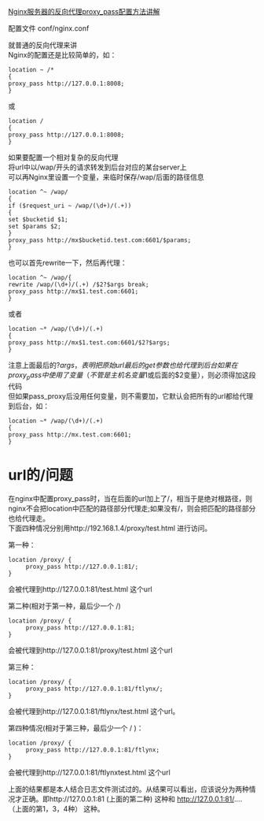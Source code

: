 [Nginx服务器的反向代理proxy_pass配置方法讲解](http://www.jb51.net/article/78746.htm)

配置文件 conf/nginx.conf  

就普通的反向代理来讲  
Nginx的配置还是比较简单的，如：

```
location ~ /* 
{
proxy_pass http://127.0.0.1:8008;
}
```
或
```
location /
{
proxy_pass http://127.0.0.1:8008;
}
```

如果要配置一个相对复杂的反向代理  
将url中以/wap/开头的请求转发到后台对应的某台server上  
可以再Nginx里设置一个变量，来临时保存/wap/后面的路径信息
```
location ^~ /wap/
{
if ($request_uri ~ /wap/(\d+)/(.+))
{
set $bucketid $1;
set $params $2;
}
proxy_pass http://mx$bucketid.test.com:6601/$params;
}
```
也可以首先rewrite一下，然后再代理：
```
location ^~ /wap/{
rewrite /wap/(\d+)/(.+) /$2?$args break;
proxy_pass http://mx$1.test.com:6601;
}
```
或者
```
location ~* /wap/(\d+)/(.+)
{
proxy_pass http://mx$1.test.com:6601/$2?$args;
}
```
注意上面最后的?$args，表明把原始url最后的get参数也给代理到后台  
如果在proxy_pass中使用了变量（不管是主机名变量$1或后面的$2变量），则必须得加这段代码  
但如果pass_proxy后没用任何变量，则不需要加，它默认会把所有的url都给代理到后台，如：
```
location ~* /wap/(\d+)/(.+)
{
proxy_pass http://mx.test.com:6601;
}
```
url的/问题
=
在nginx中配置proxy_pass时，当在后面的url加上了/，相当于是绝对根路径，则nginx不会把location中匹配的路径部分代理走;如果没有/，则会把匹配的路径部分也给代理走。  
下面四种情况分别用http://192.168.1.4/proxy/test.html 进行访问。
  
第一种：
```
location /proxy/ {
     proxy_pass http://127.0.0.1:81/;
}
```
会被代理到http://127.0.0.1:81/test.html 这个url  

第二种(相对于第一种，最后少一个 /)
```
location /proxy/ {
     proxy_pass http://127.0.0.1:81;
}
```
会被代理到http://127.0.0.1:81/proxy/test.html 这个url  

第三种：
```
location /proxy/ {
     proxy_pass http://127.0.0.1:81/ftlynx/;
}
```
会被代理到http://127.0.0.1:81/ftlynx/test.html 这个url。

第四种情况(相对于第三种，最后少一个 / )：
```
location /proxy/ {
     proxy_pass http://127.0.0.1:81/ftlynx;
}
```
会被代理到http://127.0.0.1:81/ftlynxtest.html 这个url

上面的结果都是本人结合日志文件测试过的。从结果可以看出，应该说分为两种情况才正确。即http://127.0.0.1:81 (上面的第二种) 这种和 http://127.0.0.1:81/.... （上面的第1，3，4种） 这种。
